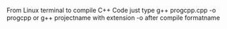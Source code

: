 From Linux terminal to compile C++ Code just type 
g++ progcpp.cpp -o progcpp
or g++ projectname with extension -o after compile formatname 
